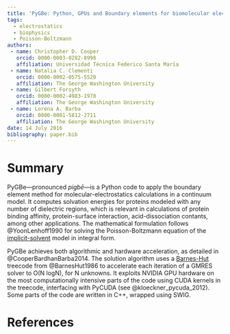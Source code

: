 ```yaml
---
title: 'PyGBe: Python, GPUs and Boundary elements for biomolecular electrostatics'
tags:
  - electrostatics
  - biophysics
  - Poisson-Boltzmann
authors:
 - name: Christopher D. Cooper
   orcid: 0000-0003-0282-8998
   affiliation: Universidad Técnica Federico Santa María
 - name: Natalia C. Clementi
   orcid: 0000-0002-0575-5520
   affiliation: The George Washington University
 - name: Gilbert Forsyth
   orcid: 0000-0002-4983-1978
   affiliation: The George Washington University
 - name: Lorena A. Barba
   orcid: 0000-0001-5812-2711
   affiliation: The George Washington University
date: 14 July 2016
bibliography: paper.bib
---
```


# Summary

PyGBe—pronounced _pigbē_—is a Python code to apply the boundary element method for molecular-electrostatics 
calculations in a continuum model.
It computes solvation energies for proteins modeled with any number of dielectric regions, which is relevant in calculations of protein binding affinity, protein-surface interaction, acid-dissociation contants, among other applications. 
The mathematical formulation follows @YoonLenhoff1990 for solving the Poisson-Boltzmann equation of the [implicit-solvent](https://en.wikipedia.org/wiki/Implicit_solvation) model in integral form.

PyGBe achieves both algorithmic and hardware acceleration, as detailed in @CooperBardhanBarba2014.
The solution algorithm uses a [Barnes-Hut](https://en.wikipedia.org/wiki/Barnes–Hut_simulation) treecode from @BarnesHut1986 to accelerate each iteration of a GMRES solver to O(N logN), for N unknowns. 
It exploits NVIDIA GPU hardware on the most computationally intensive parts of the code using CUDA kernels in the treecode, interfacing with PyCUDA (see @kloeckner_pycuda_2012). 
Some parts of the code are written in C++, wrapped using SWIG. 

# References
